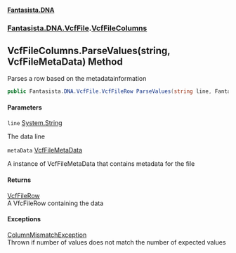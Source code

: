 #### [Fantasista.DNA](index.md 'index')
### [Fantasista.DNA.VcfFile](Fantasista.DNA.VcfFile.md 'Fantasista.DNA.VcfFile').[VcfFileColumns](Fantasista.DNA.VcfFile.VcfFileColumns.md 'Fantasista.DNA.VcfFile.VcfFileColumns')

## VcfFileColumns.ParseValues(string, VcfFileMetaData) Method

Parses a row based on the metadatainformation

```csharp
public Fantasista.DNA.VcfFile.VcfFileRow ParseValues(string line, Fantasista.DNA.VcfFile.VcfFileMetaData metaData);
```
#### Parameters

<a name='Fantasista.DNA.VcfFile.VcfFileColumns.ParseValues(string,Fantasista.DNA.VcfFile.VcfFileMetaData).line'></a>

`line` [System.String](https://docs.microsoft.com/en-us/dotnet/api/System.String 'System.String')

The data line

<a name='Fantasista.DNA.VcfFile.VcfFileColumns.ParseValues(string,Fantasista.DNA.VcfFile.VcfFileMetaData).metaData'></a>

`metaData` [VcfFileMetaData](Fantasista.DNA.VcfFile.VcfFileMetaData.md 'Fantasista.DNA.VcfFile.VcfFileMetaData')

A instance of VcfFileMetaData that contains metadata for the file

#### Returns
[VcfFileRow](Fantasista.DNA.VcfFile.VcfFileRow.md 'Fantasista.DNA.VcfFile.VcfFileRow')  
A VfcFileRow containing the data

#### Exceptions

[ColumnMismatchException](Fantasista.DNA.VcfFile.Exceptions.ColumnMismatchException.md 'Fantasista.DNA.VcfFile.Exceptions.ColumnMismatchException')  
Thrown if number of values does not match the number of expected values
